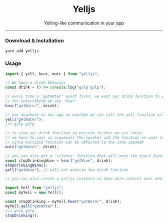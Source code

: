 <p align="center">
  <h1 align="center"> Yelljs </h1>
</p>
<p align="center">
  Yelling-like communication in your app
</p>

<hr/>

<h3> Download & Installation </h3>

```shell
yarn add yelljs
```

<h3> Usage </h3>

```javascript
import { yell, hear, mute } from "yelljs";

// We have a drink behavior
const drink = () => console.log("gulp gulp");

// every time a 'getWater' event fires, we want our drink function to execute
// for subscribing we use 'hear'
hear("getWater", drink);

// now anywhere on our app at anytime we can call the yell function with our 'getWater' speaker]
yell("getWater");
//> gulp gulp

// to stop our drink function to execute further we use 'mute'
// we have to pass as arguments the speaker and the function we want to stop,
// since multiple function can be attached to the same speaker
mute("getWater", drink);

// you can also get a 'silence' function that will mute the exact function you passed with hear
const stopDrinkingWine = hear("getWine", drink);
stopDrinkingWine();
yell("getWine"); // will not execute the drink function

// you can also create a yelljs instance to have more control over who can hear/yell on the system

import Yell from "yelljs";
const myYell = new Yell();

const stopDrinking = myYell.hear("getWater", drink);
myYell.yell("getWater");
//> gulp gulp
stopDrinking();
```
